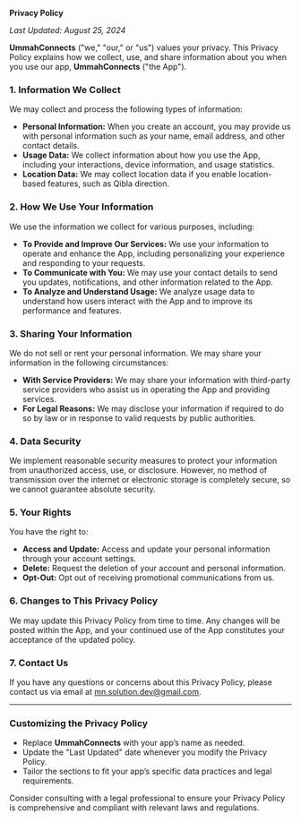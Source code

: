**Privacy Policy**

_Last Updated: August 25, 2024_

**UmmahConnects** ("we," "our," or "us") values your privacy. This Privacy Policy explains how we collect, use, and share information about you when you use our app, **UmmahConnects** ("the App").

### 1. **Information We Collect**

We may collect and process the following types of information:

- **Personal Information:** When you create an account, you may provide us with personal information such as your name, email address, and other contact details.
- **Usage Data:** We collect information about how you use the App, including your interactions, device information, and usage statistics.
- **Location Data:** We may collect location data if you enable location-based features, such as Qibla direction.

### 2. **How We Use Your Information**

We use the information we collect for various purposes, including:

- **To Provide and Improve Our Services:** We use your information to operate and enhance the App, including personalizing your experience and responding to your requests.
- **To Communicate with You:** We may use your contact details to send you updates, notifications, and other information related to the App.
- **To Analyze and Understand Usage:** We analyze usage data to understand how users interact with the App and to improve its performance and features.

### 3. **Sharing Your Information**

We do not sell or rent your personal information. We may share your information in the following circumstances:

- **With Service Providers:** We may share your information with third-party service providers who assist us in operating the App and providing services.
- **For Legal Reasons:** We may disclose your information if required to do so by law or in response to valid requests by public authorities.

### 4. **Data Security**

We implement reasonable security measures to protect your information from unauthorized access, use, or disclosure. However, no method of transmission over the internet or electronic storage is completely secure, so we cannot guarantee absolute security.

### 5. **Your Rights**

You have the right to:

- **Access and Update:** Access and update your personal information through your account settings.
- **Delete:** Request the deletion of your account and personal information.
- **Opt-Out:** Opt out of receiving promotional communications from us.

### 6. **Changes to This Privacy Policy**

We may update this Privacy Policy from time to time. Any changes will be posted within the App, and your continued use of the App constitutes your acceptance of the updated policy.

### 7. **Contact Us**

If you have any questions or concerns about this Privacy Policy, please contact us via email at mn.solution.dev@gmail.com.

---

### Customizing the Privacy Policy

- Replace **UmmahConnects** with your app’s name as needed.
- Update the "Last Updated" date whenever you modify the Privacy Policy.
- Tailor the sections to fit your app’s specific data practices and legal requirements.

Consider consulting with a legal professional to ensure your Privacy Policy is comprehensive and compliant with relevant laws and regulations.
